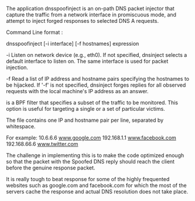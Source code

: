 The application dnsspoofinject is an on-path DNS packet injector that capture the traffic from a network interface in promiscuous mode, and attempt to inject forged responses to selected DNS A requests.

Command Line format : 

dnsspoofinject [-i interface] [-f hostnames] expression

-i  Listen on network device <interface> (e.g., eth0). If not specified,
    dnsinject selects a default interface to listen on. The same
    interface is used for packet injection.

-f  Read a list of IP address and hostname pairs specifying the hostnames to
    be hijacked. If '-f' is not specified, dnsinject forges replies for
    all observed requests with the local machine's IP address as an answer.
    
<expression> is a BPF filter that specifies a subset of the traffic to be
monitored. This option is useful for targeting a single or a set of particular
victims.

The <hostnames> file contains one IP and hostname pair per line, separated by whitespace.

For example:
10.6.6.6      www.google.com
192.168.1.1   www.facebook.com
192.168.66.6  www.twitter.com

The challenge in implementing this is to make the code optimized enough so that the packet with the Spoofed DNS reply should reach the client before the genuine response packet. 

It is really tough to beat response for some of the highly frequented websites such as google.com and facebook.com for which the most of the servers cache the response and actual DNS resolution does not take  place.
